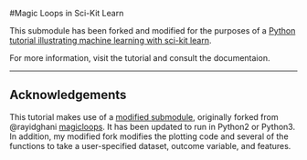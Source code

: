#Magic Loops in Sci-Kit Learn

This submodule has been forked and modified for the purposes of a [Python tutorial illustrating machine learning with sci-kit learn](https://github.com/jmausolf/Python_Tutorials/tree/master/Machine_Learning).

For more information, visit the tutorial and consult the documentaion.

---

## Acknowledgements

This tutorial makes use of a [modified submodule](https://github.com/jmausolf/magicloops), originally forked from @rayidghani [magicloops](https://github.com/rayidghani/magicloops). It has been updated to run in Python2 or Python3. In addition, my modified fork modifies the plotting code and several of the functions to take a user-specified dataset, outcome variable, and features.
